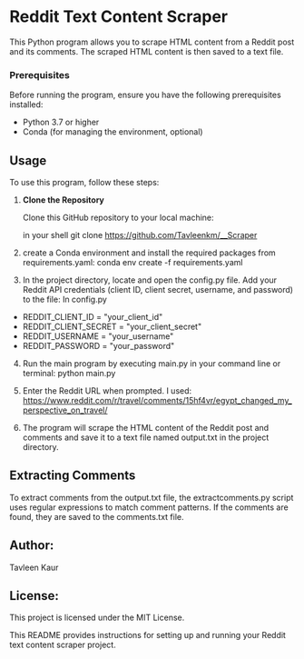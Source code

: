 # Reddit Text Content Scraper

This Python program allows you to scrape HTML content from a Reddit post and its comments. The scraped HTML content is then saved to a text file.

### Prerequisites

Before running the program, ensure you have the following prerequisites installed:

- Python 3.7 or higher
- Conda (for managing the environment, optional)

## Usage

To use this program, follow these steps:

1. **Clone the Repository**

   Clone this GitHub repository to your local machine:

   in your shell
   git clone https://github.com/Tavleenkm/__Scraper

2. create a Conda environment and install the required packages from requirements.yaml:
conda env create -f requirements.yaml

3. In the project directory, locate and open the config.py file. Add your Reddit API credentials
(client ID, client secret, username, and password) to the file:
In config.py
- REDDIT_CLIENT_ID = "your_client_id"
- REDDIT_CLIENT_SECRET = "your_client_secret"
- REDDIT_USERNAME = "your_username"
- REDDIT_PASSWORD = "your_password"

4. Run the main program by executing main.py in your command line or terminal:
python main.py

5. Enter the Reddit URL when prompted.
I used:
https://www.reddit.com/r/travel/comments/15hf4vr/egypt_changed_my_perspective_on_travel/

6. The program will scrape the HTML content of the Reddit post and comments and save it to a text file named output.txt in the project directory.

## Extracting Comments
To extract comments from the output.txt file, the extractcomments.py script uses regular expressions to match comment patterns. If the comments are found, they are saved to the comments.txt file.

## Author:
Tavleen Kaur

## License:
This project is licensed under the MIT License.

This README provides instructions for setting up and running your Reddit text content scraper project.

